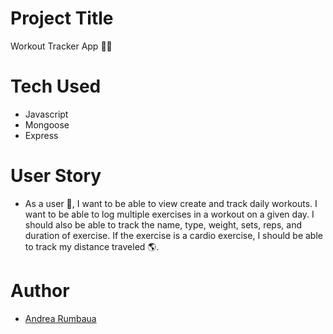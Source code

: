 # Project Title
Workout Tracker App 🏃🏃

# Tech Used
* Javascript
* Mongoose 
* Express 

# User Story
* As a user 💁, I want to be able to view create and track daily workouts. I want to be able to log multiple exercises in a workout on a given day. I should also be able to track the name, type, weight, sets, reps, and duration of exercise. If the exercise is a cardio exercise, I should be able to track my distance traveled 🌎.

# Author
* [Andrea Rumbaua](https://github.com/arumbaua366)